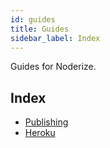 ```yaml
---
id: guides
title: Guides
sidebar_label: Index
---
```


Guides for Noderize.

## Index

* [Publishing](guides-publishing.md)
* [Heroku](guides-heroku.md)